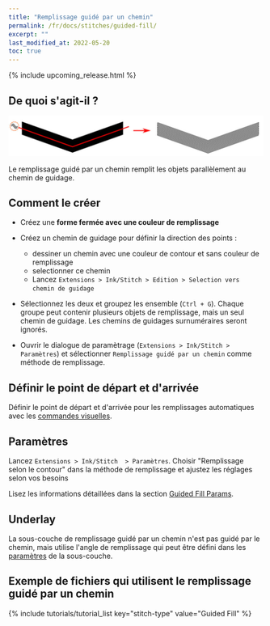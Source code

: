 ```yaml
---
title: "Remplissage guidé par un chemin"
permalink: /fr/docs/stitches/guided-fill/
excerpt: ""
last_modified_at: 2022-05-20
toc: true
---
```

{% include upcoming_release.html %}

## De quoi s'agit-il ?



![Fill stitch detail](/assets/images/docs/guided-fill-detail.jpg)

Le remplissage guidé par un chemin remplit les objets parallèlement au chemin de guidage.

## Comment le créer

* Créez une **forme fermée avec une couleur de remplissage**

* Créez un chemin de guidage pour définir la direction des points :
    * dessiner un chemin avec une couleur de contour et sans couleur de remplissage
    * selectionner ce chemin
    * Lancez `Extensions > Ink/Stitch > Edition > Selection vers chemin de guidage`
* Sélectionnez les deux et groupez les ensemble (`Ctrl + G`).
  Chaque groupe peut contenir plusieurs objets de remplissage, mais un seul chemin de guidage.
  Les chemins de guidages surnuméraires seront ignorés.
* Ouvrir le dialogue de paramètrage (`Extensions > Ink/Stitch > Paramètres`) et sélectionner `Remplissage guidé par un chemin` comme méthode de remplissage.

## Définir le point de départ et d'arrivée
Définir le point de départ et d'arrivée pour les remplissages automatiques avec les [commandes visuelles](/fr/docs/commands/).

## Paramètres

Lancez `Extensions > Ink/Stitch  > Paramètres`. Choisir "Remplissage selon le contour" dans la méthode de remplissage et ajustez les réglages selon vos besoins

Lisez les informations détaillées dans la section  [Guided Fill Params](/docs/params/#guided-fill-params).

## Underlay

La sous-couche de remplissage guidé par un chemin n'est pas guidé par le chemin, mais utilise l'angle de remplissage qui peut être défini dans les 
[paramètres](/docs/params/#fill-underlay) de la sous-couche.
##  Exemple de fichiers qui utilisent le remplissage guidé par un chemin
{% include tutorials/tutorial_list key="stitch-type" value="Guided Fill" %}

